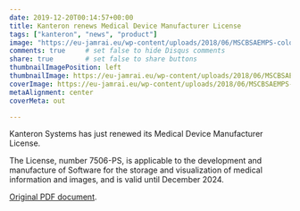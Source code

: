 ```yaml
---
date: 2019-12-20T00:14:57+00:00
title: Kanteron renews Medical Device Manufacturer License
tags: ["kanteron", "news", "product"]
image: "https://eu-jamrai.eu/wp-content/uploads/2018/06/MSCBSAEMPS-color_WebSize-1.jpg"
comments: true     # set false to hide Disqus comments  
share: true        # set false to share buttons
thumbnailImagePosition: left
thumbnailImage: https://eu-jamrai.eu/wp-content/uploads/2018/06/MSCBSAEMPS-color_WebSize-1.jpg
coverImage: https://eu-jamrai.eu/wp-content/uploads/2018/06/MSCBSAEMPS-color_WebSize-1.jpg
metaAlignment: center
coverMeta: out

---
```


Kanteron Systems has just renewed its Medical Device Manufacturer License.

<!--more-->

The License, number 7506-PS, is applicable to the development and manufacture of Software for the storage and visualization of medical information and images, and is valid until December 2024.

[Original PDF document](https://res.cloudinary.com/jcortell/image/upload/v1576877276/Documents/oficio.pdf).

